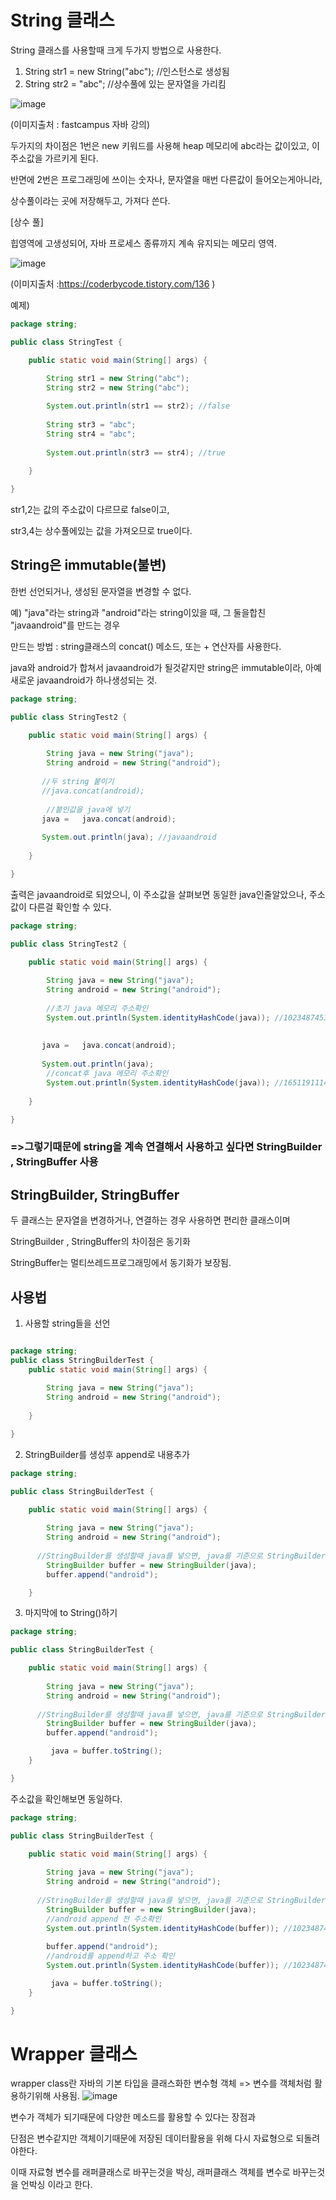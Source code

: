 # String 클래스

String 클래스를 사용할때 크게 두가지 방법으로 사용한다.
1. String str1 = new String("abc"); //인스턴스로 생성됨
2. String str2 = "abc"; //상수풀에 있는 문자열을 가리킴

![image](https://user-images.githubusercontent.com/85108615/190542122-8b0a5adf-52d2-44fc-8dca-2aa682cb3d12.png)

(이미지출처 : fastcampus 자바 강의)

두가지의 차이점은 1번은 new 키워드를 사용해 heap 메모리에 abc라는 값이있고, 이 주소값을 가르키게 된다.

반면에 2번은 프로그래밍에 쓰이는 숫자나, 문자열을 매번 다른값이 들어오는게아니라,

상수풀이라는 곳에 저장해두고, 가져다 쓴다. 

[상수 풀]

힙영역에 고생성되어, 자바 프로세스 종류까지 계속 유지되는 메모리 영역.

![image](https://user-images.githubusercontent.com/85108615/190543806-cc9d60fb-bd12-404d-bf92-bf8a3f582932.png)

(이미지출처 :https://coderbycode.tistory.com/136 )


예제) 
```java
package string;

public class StringTest {

	public static void main(String[] args) {
		
		String str1 = new String("abc");
		String str2 = new String("abc");

		System.out.println(str1 == str2); //false
		
		String str3 = "abc";
		String str4 = "abc";
		
		System.out.println(str3 == str4); //true
		
	}

}

```
str1,2는 값의 주소값이 다르므로 false이고,

str3,4는 상수풀에있는 값을 가져오므로 true이다.

## String은 immutable(불변)
한번 선언되거나, 생성된 문자열을 변경할 수 없다.

예) "java"라는 string과 "android"라는 string이있을 때, 그 둘을합친 "javaandroid"를 만드는 경우

만드는 방법 : string클래스의 concat() 메소드, 또는 + 연산자를 사용한다.

java와 android가 합쳐서 javaandroid가 될것같지만 string은 immutable이라, 아예 새로운 javaandroid가 하나생성되는 것.

```java
package string;

public class StringTest2 {

	public static void main(String[] args) {
		
		String java = new String("java");
		String android = new String("android");
		
       //두 string 붙이기
	   //java.concat(android);	
		
		//붙인값을 java에 넣기
	   java =   java.concat(android);	
	   
	   System.out.println(java); //javaandroid
    		
	}

}

``` 

출력은 javaandroid로 되었으니, 이 주소값을 살펴보면 동일한 java인줄알았으나, 주소값이 다른걸 확인할 수 있다.

```java
package string;

public class StringTest2 {

	public static void main(String[] args) {
		
		String java = new String("java");
		String android = new String("android");
		
		//초기 java 메모리 주소확인
		System.out.println(System.identityHashCode(java)); //1023487453
		
 
	   java =   java.concat(android);	
	   
	   System.out.println(java);
		//concat후 java 메모리 주소확인
		System.out.println(System.identityHashCode(java)); //1651191114
    		
	}

}

```

### =>그렇기때문에 string을 계속 연결해서 사용하고 싶다면 StringBuilder , StringBuffer 사용

## StringBuilder, StringBuffer
두 클래스는 문자열을 변경하거나, 연결하는 경우 사용하면 편리한 클래스이며


StringBuilder , StringBuffer의 차이점은 동기화

StringBuffer는 멀티쓰레드프로그래밍에서 동기화가 보장됨.

## 사용법

1. 사용할 string들을 선언
```java

package string;
public class StringBuilderTest {
	public static void main(String[] args) {
		
		String java = new String("java");
		String android = new String("android");
		
	}

}

```
2. StringBuilder를 생성후 append로 내용추가
```java
package string;

public class StringBuilderTest {

	public static void main(String[] args) {
		
		String java = new String("java");
		String android = new String("android");
		
      //StringBuilder를 생성할때 java를 넣으면, java를 기준으로 StringBuilder가 생성
		StringBuilder buffer = new StringBuilder(java);
		buffer.append("android");

	}

```

3. 마지막에 to String()하기
```java
package string;

public class StringBuilderTest {

	public static void main(String[] args) {
		
		String java = new String("java");
		String android = new String("android");
		
      //StringBuilder를 생성할때 java를 넣으면, java를 기준으로 StringBuilder가 생성
		StringBuilder buffer = new StringBuilder(java);
		buffer.append("android");

		 java = buffer.toString();
	}

}

```
주소값을 확인해보면 동일하다.
```java
package string;

public class StringBuilderTest {

	public static void main(String[] args) {
		
		String java = new String("java");
		String android = new String("android");
		
      //StringBuilder를 생성할때 java를 넣으면, java를 기준으로 StringBuilder가 생성
		StringBuilder buffer = new StringBuilder(java);
		//android append 전 주소확인
		System.out.println(System.identityHashCode(buffer)); //1023487453
		
		buffer.append("android");
		//android를 append하고 주소 확인
		System.out.println(System.identityHashCode(buffer)); //1023487453

		 java = buffer.toString();
	}

}

```

# Wrapper 클래스
wrapper class란 자바의 기본 타입을 클래스화한 변수형 객체 => 변수를 객체처럼 활용하기위해 사용됨.
![image](https://user-images.githubusercontent.com/85108615/190555713-59b34ff7-ecb2-4120-8876-a8c118a2c4f4.png)

변수가 객체가 되기때문에 다양한 메소드를 활용할 수 있다는 장점과

단점은 변수같지만 객체이기때문에 저장된 데이터활용을 위해 다시 자료형으로 되돌려야한다.

이때 자료형 변수를 래퍼클래스로 바꾸는것을 박싱, 래퍼클래스 객체를 변수로 바꾸는것을 언박싱 이라고 한다.




